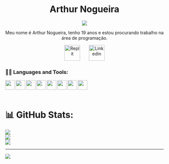 <h1 align="center">Arthur Nogueira</h1>
<link rel="stylesheet" href="https://cdn.jsdelivr.net/gh/devicons/devicon@v2.15.1/devicon.min.css">

<p align="center">
  <!-- Typing SVG by DenverCoder1 - https://github.com/DenverCoder1/readme-typing-svg -->
  <a>
    <img src="https://readme-typing-svg.demolab.com/?lines=Programador%20Júnior;Experiências%20com:;Python,%20CSharp,%20HTML/CSS/JS,%20C.&font=Fira%20Code&center=true&width=455&height=45&color=ff6e96&vCenter=false&pause=300&size=22" /></a>
</p>


<p align="center" padding-right="10px"> Meu nome é Arthur Nogueira, tenho 19 anos e estou procurando trabalho na área de programação. </p>
<p align="center">
  <a href="https://replit.com/@NogueiraArthur"><img width="50px" padding-right="10px" alt="Replit" title="Replit" src="https://storage.googleapis.com/replit/images/1695677448083_04a9896f890b965926ea49455992e033.png" /></a>
  &#8287;&#8287;&#8287;&#8287;&#8287;
  <a href="https://www.linkedin.com/in/arthur-nogueira-98735b236/" target="blank"><img src="https://cdn.jsdelivr.net/gh/devicons/devicon/icons/linkedin/linkedin-original.svg"" alt="Linkedin" title="Linkedin" height="50" width="50"/></a>
</p>

<h3 align="left">👨‍💻 Languages and Tools:</h3>
<p align="left">  
    <img align="left" width="30px" padding-right="10px" src="https://seeklogo.com/images/U/unity-logo-988A22E703-seeklogo.com.png" />
    <img align="left" width="30px" padding-right="10px" src="https://cdn.jsdelivr.net/gh/devicons/devicon/icons/python/python-original.svg" />
    <img align="left" width="30px" padding-right="10px" src="https://cdn.jsdelivr.net/gh/devicons/devicon/icons/csharp/csharp-plain.svg" />
    <img align="left" width="30px" padding-right="10px" src="https://cdn.jsdelivr.net/gh/devicons/devicon/icons/html5/html5-original.svg" />
    <img align="left" width="30px" padding-right="10px" src="https://cdn.jsdelivr.net/gh/devicons/devicon/icons/css3/css3-plain.svg" />
    <img align="left" width="30px" padding-right="10px" src="https://cdn.jsdelivr.net/gh/devicons/devicon/icons/javascript/javascript-original.svg" />
    <img align="left" width="30px" padding-right="10px" src="https://cdn.jsdelivr.net/gh/devicons/devicon/icons/c/c-plain.svg" />
    <img align="left" width="30px" padding-right="10px" src="https://cdn.jsdelivr.net/gh/devicons/devicon/icons/git/git-original.svg" />

    
</p>
<br>
<br>
<br>
    

# 📊 GitHub Stats:
![](https://github-readme-stats.vercel.app/api?username=NogueiraArthur&theme=dracula&hide_border=true&include_all_commits=false&count_private=false)<br/>
![](https://github-readme-streak-stats.herokuapp.com/?user=NogueiraArthur&theme=dracula&hide_border=true)<br/>
![](https://github-readme-stats.vercel.app/api/top-langs/?username=NogueiraArthur&theme=dracula&hide_border=true&include_all_commits=false&count_private=false&layout=compact)

---
[![](https://visitcount.itsvg.in/api?id=NogueiraArthur&icon=0&color=0)](https://visitcount.itsvg.in)

<!-- Proudly created with GPRM ( https://gprm.itsvg.in ) -->


